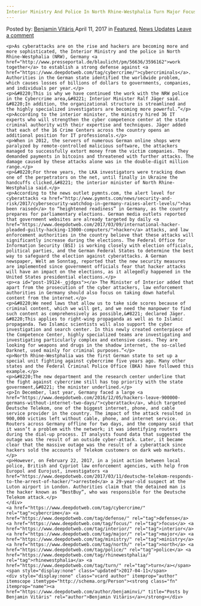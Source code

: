 ```yaml
---
Interior Ministry And Police In North Rhine-Westphalia Turn Major Focus On Cybercrime Defense
---
```

<article class="post-listing post-19124 post type-post status-publish format-standard has-post-thumbnail hentry  tag-cybercrime tag-defense tag-focus tag-interior tag-major tag-ministry tag-north tag-police tag-rhinewestphalia tag-turn">
    <div class="post-inner">
        <span>Posted by: <a href="https://www.deepdotweb.com/author/benjaminvi/" title="">Benjamin Vitáris </a></span>
    <span>April 11, 2017</span>
    <span>in <a href="https://www.deepdotweb.com/category/deepdot-news/" rel="category tag">Featured</a>, <a href="https://www.deepdotweb.com/category/news-updates/" rel="category tag">News Updates</a></span>
    <span><a href="https://www.deepdotweb.com/2017/04/11/interior-ministry-and-police-in-north-rhine/#respond">Leave a comment</a></span>
    </p>
    <div class="clear"></div>
    
    <p>As cyberattacks are on the rise and hackers are becoming more and more sophisticated, the Interior Ministry and the police in North Rhine-Westphalia (NRW), Germany <a href="http://www.presseportal.de/blaulicht/pm/56636/3596162">work together</a> to establish a strong defense against <a href="https://www.deepdotweb.com/tag/cybercrime/">cybercriminals</a>. Authorities in the German state identified the worldwide problem, which causes losses of billions of dollars to governments, companies, and individuals per year.</p>
    <p>&#8220;This is why we have continued the work with the NRW police in the Cybercrime area,&#8221; Interior Minister Ralf Jäger said. &#8220;In addition, the organizational structure is streamlined and the highly specialized investigators are becoming more powerful.”</p>
    <p>According to the interior minister, the ministry hired 36 IT experts who will strengthen the cyber competence center at the state criminal authority with their expertise and techniques. Jäger added that each of the 16 Crime Centers across the country opens an additional position for IT professionals.</p>
    <p>When in 2012, the servers of numerous German online shops were paralyzed by remote-controlled malicious software, the attackers managed to successfully extort money from the victim companies. They demanded payments in bitcoins and threatened with further attacks. The damage caused by these attacks alone was in the double-digit million range.</p>
    <p>&#8220;For three years, the LKA investigators were tracking down one of the perpetrators on the net, until finally in Ukraine the handcuffs clicked,&#8221; the interior minister of North Rhine-Westphalia said.</p>
    <p>According to the news outlet pymnts.com, the alert level for cyberattacks <a href="http://www.pymnts.com/news/security-and-risk/2017/cybersecurity-watchdog-in-germany-raises-alert-levels/">has been raised</a> to “heightened readiness” in Germany, as the country prepares for parliamentary elections. German media outlets reported that government websites are already targeted by daily <a href="https://www.deepdotweb.com/2017/03/09/international-hacker-pleaded-guilty-hacking-13000-computers/">hacker</a> attacks, and law enforcement authorities in the country believe that these attacks will significantly increase during the elections. The Federal Office for Information Security (BSI) is working closely with election officials, political parties, and the German Federal States to determine the best way to safeguard the election against cyberattacks. A German newspaper, Welt am Sonntag, reported that the new security measures are implemented since government officials fear that hacker attacks will have an impact on the elections, as it allegedly happened in the United States presidential elections.</p>
    <p><a id="post-19124-_gjdgxs"></a> The Minister of Interior added that apart from the prosecution of the cyber attackers, law enforcement authorities in Germany should also focus on taking down hateful content from the internet.</p>
    <p>&#8220;We need laws that allow us to take side scores because of criminal content, which we will get, and we need the manpower to find such content as comprehensively as possible,&#8221; declared Jäger. &#8220;This applies to right-wing propaganda as well as to Islamic propaganda. Two Islamic scientists will also support the cyber investigation and search center. In this newly created centerpiece of the Competence Center, highly specialized teams are investigating and investigating particularly complex and extensive cases. They are looking for weapons and drugs in the shadow internet, the so-called Darknet, used mainly for criminal purposes.”</p>
    <p>North Rhine-Westphalia was the first German state to set up a special unit fighting against cybercrime five years ago. Many other states and the Federal Criminal Police Office (BKA) have followed this example.</p>
    <p>&#8220;The new department and the research center underline that the fight against cybercrime still has top priority with the state government,&#8221; the minister underlined.</p>
    <p>In December, last year, Germany faced a large <a href="https://www.deepdotweb.com/2016/12/05/hackers-leave-900000-germans-without-internet-two-days/">cyberattack</a>, which targeted Deutsche Telekom, one of the biggest internet, phone, and cable service provider in the country. The impact of the attack resulted in 900,000 victims left without cable, phone, and internet service. Routers across Germany offline for two days, and the company said that it wasn’t a problem with the network; it was identifying routers during the dial-up process. IT analysts found data that suggested the outage was the result of an outside cyber-attack. Later, it became clear that the massive outage was the result of a cyberattack since hackers sold the accounts of Telekom customers on dark web markets.</p>
    <p>However, on February 22, 2017, in a joint action between local police, British and Cypriot law enforcement agencies, with help from Europol and Eurojust, investigators <a href="https://www.deepdotweb.com/2017/03/11/deutsche-telekom-responds-to-the-arrest-of-hacker/">arrested</a> a 29-year-old suspect at the Luton airport in London. Authorities claim that the detained man is the hacker known as “BestBuy”, who was responsible for the Deutsche Telekom attack.</p>
    </div>
    <a href="https://www.deepdotweb.com/tag/cybercrime/" rel="tag">cybercrime</a> <a href="https://www.deepdotweb.com/tag/defense/" rel="tag">defense</a> <a href="https://www.deepdotweb.com/tag/focus/" rel="tag">focus</a> <a href="https://www.deepdotweb.com/tag/interior/" rel="tag">interior</a> <a href="https://www.deepdotweb.com/tag/major/" rel="tag">major</a> <a href="https://www.deepdotweb.com/tag/ministry/" rel="tag">ministry</a> <a href="https://www.deepdotweb.com/tag/north/" rel="tag">north</a> <a href="https://www.deepdotweb.com/tag/police/" rel="tag">police</a> <a href="https://www.deepdotweb.com/tag/rhinewestphalia/" rel="tag">rhinewestphalia</a> <a href="https://www.deepdotweb.com/tag/turn/" rel="tag">turn</a></span> <span style="display:none" class="updated">2017-04-11</span>
    <div style="display:none" class="vcard author" itemprop="author" itemscope itemtype="http://schema.org/Person"><strong class="fn" itemprop="name"><a href="https://www.deepdotweb.com/author/benjaminvi/" title="Posts by Benjamin Vitáris" rel="author">Benjamin Vitáris</a></strong></div>
    
